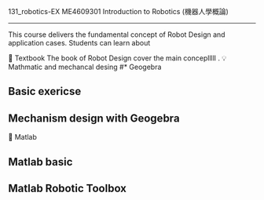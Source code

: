 131_robotics-EX
ME4609301 Introduction to Robotics (機器人學概論)

----------------------------------------------------------------------------------------------------------------------


This course delivers the fundamental concept of Robot Design and application cases. Students can  learn about  

🔰 Textbook 
The book of Robot Design cover the main conceplllll
.
💡 Mathmatic and mechancal desing
#* Geogebra
## Basic exericse 

## Mechanism design with Geogebra



🔰 Matlab
## Matlab basic

## Matlab Robotic Toolbox
